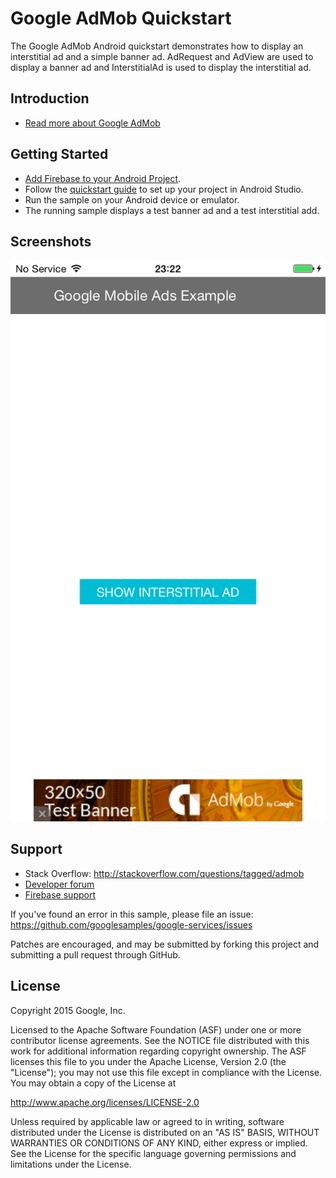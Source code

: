 Google AdMob Quickstart
=======================

The Google AdMob Android quickstart demonstrates how to display an interstitial ad and
a simple banner ad.  AdRequest and AdView are used to display a banner ad
and InterstitialAd is used to display the interstitial ad.

Introduction
------------

- [Read more about Google AdMob](https://developers.google.com/admob/)

Getting Started
---------------

- [Add Firebase to your Android Project](https://developers.google.com/firebase/docs/android/setup).
- Follow the [quickstart guide](https://developers.google.com/admob/android/start) to set up your project in Android Studio.
- Run the sample on your Android device or emulator.
- The running sample displays a test banner ad and a test interstitial add.

Screenshots
-----------
![Screenshot](app/src/main/admob-sample.png)

Support
-------

- Stack Overflow: http://stackoverflow.com/questions/tagged/admob
- [Developer forum](groups.google.com/group/google-admob-ads-sdk)
- [Firebase support](http://developers.google.com/firebase/support/)

If you've found an error in this sample, please file an issue:
https://github.com/googlesamples/google-services/issues

Patches are encouraged, and may be submitted by forking this project and
submitting a pull request through GitHub.

License
-------

Copyright 2015 Google, Inc.

Licensed to the Apache Software Foundation (ASF) under one or more contributor
license agreements.  See the NOTICE file distributed with this work for
additional information regarding copyright ownership.  The ASF licenses this
file to you under the Apache License, Version 2.0 (the "License"); you may not
use this file except in compliance with the License.  You may obtain a copy of
the License at

  http://www.apache.org/licenses/LICENSE-2.0

Unless required by applicable law or agreed to in writing, software
distributed under the License is distributed on an "AS IS" BASIS, WITHOUT
WARRANTIES OR CONDITIONS OF ANY KIND, either express or implied.  See the
License for the specific language governing permissions and limitations under
the License.
